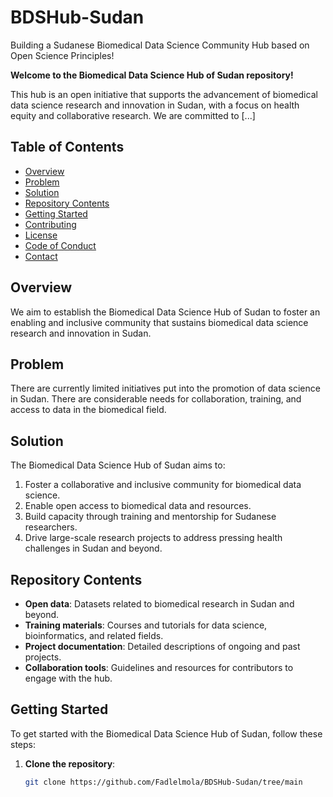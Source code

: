 # BDSHub-Sudan
Building a Sudanese Biomedical Data Science Community Hub based on Open Science Principles!

**Welcome to the Biomedical Data Science Hub of Sudan repository!** 

This hub is an open initiative that supports the advancement of biomedical data science research and innovation in Sudan, with a focus on health equity and collaborative research. We are committed to [...]

## Table of Contents
- [Overview](#overview)
- [Problem](#problem)
- [Solution](#solution)
- [Repository Contents](#repository-contents)
- [Getting Started](#getting-started)
- [Contributing](#contributing)
- [License](#license)
- [Code of Conduct](#code-of-conduct)
- [Contact](#contact)

## Overview

We aim to establish the Biomedical Data Science Hub of Sudan to foster an enabling and inclusive community that sustains biomedical data science research and innovation in Sudan.

## Problem
There are currently limited initiatives put into the promotion of data science in Sudan. There are considerable needs for collaboration, training, and access to data in the biomedical field.

## Solution
The Biomedical Data Science Hub of Sudan aims to:
1. Foster a collaborative and inclusive community for biomedical data science.
2. Enable open access to biomedical data and resources.
3. Build capacity through training and mentorship for Sudanese researchers.
4. Drive large-scale research projects to address pressing health challenges in Sudan and beyond.

## Repository Contents

- **Open data**: Datasets related to biomedical research in Sudan and beyond.
- **Training materials**: Courses and tutorials for data science, bioinformatics, and related fields.
- **Project documentation**: Detailed descriptions of ongoing and past projects.
- **Collaboration tools**: Guidelines and resources for contributors to engage with the hub.

## Getting Started
To get started with the Biomedical Data Science Hub of Sudan, follow these steps:

1. **Clone the repository**:
   ```bash
   git clone https://github.com/Fadlelmola/BDSHub-Sudan/tree/main